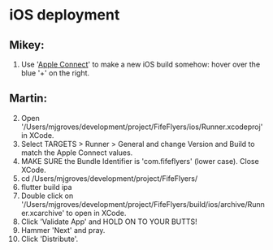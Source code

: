 # iOS deployment

## Mikey:
1. Use '[Apple Connect](https://appstoreconnect.apple.com)' to make a new iOS build somehow: hover over the blue '+' on the right.
## Martin:
2. Open '/Users/mjgroves/development/project/FifeFlyers/ios/Runner.xcodeproj' in XCode.
3. Select TARGETS > Runner > General and change Version and Build to match the Apple Connect values.
4. MAKE SURE the Bundle Identifier is 'com.fifeflyers' (lower case). Close XCode.
4. cd /Users/mjgroves/development/project/FifeFlyers/
5. flutter build ipa
6. Double click on '/Users/mjgroves/development/project/FifeFlyers/build/ios/archive/Runner.xcarchive' to open in XCode.
7. Click 'Validate App' and HOLD ON TO YOUR BUTTS!
8. Hammer 'Next' and pray.
9. Click 'Distribute'.
